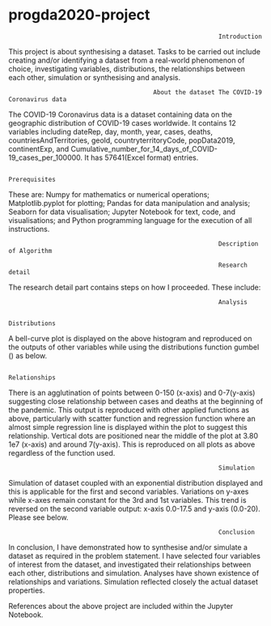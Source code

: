 # progda2020-project

                                                              Introduction
This project is about synthesising a dataset. Tasks to be carried out include creating and/or identifying a dataset from a real-world phenomenon of choice, investigating variables, distributions, the relationships between each other, simulation or synthesising and analysis.
 
                                            About the dataset The COVID-19 Coronavirus data
                                            
The COVID-19 Coronavirus data is a dataset containing data on the geographic distribution of COVID-19 cases worldwide. It contains 12 variables including dateRep, day, month, year, cases, deaths, countriesAndTerritories, geold, countryterritoryCode, popData2019, continentExp, and Cumulative_number_for_14_days_of_COVID-19_cases_per_100000. It has 57641(Excel format) entries.                                                            
                                                                                                         
                                                                                                                                                                                                                                                                                                                                                     
                                                              Prerequisites                                                      
These are: Numpy for mathematics or numerical operations; Matplotlib.pyplot for plotting; Pandas for data manipulation and analysis; Seaborn for data visualisation; Jupyter Notebook for text, code, and visualisations; and Python programming language for the execution of all instructions.

                                                                                                                         
                                                              Description of Algorithm
                                                              
                                                              Research detail 
                                                              
The research detail part contains steps on how I proceeded. These include:                                                              
                                                             
                                                              Analysis

                                                              Distributions
A bell-curve plot is displayed on the above histogram and reproduced on the outputs of other variables while using the distributions function gumbel () as below.

                                                              Relationships
There is an agglutination of points between 0-150 (x-axis) and 0-7(y-axis) suggesting close relationship between cases and deaths at the beginning of the pandemic. This output is reproduced with other applied functions as above, particularly with scatter function and regression function where an almost simple regression line is displayed within the plot to suggest this relationship. Vertical dots are positioned near the middle of the plot at 3.80 1e7 (x-axis) and around 7(y-axis). This is reproduced on all plots as above regardless of the function used.

                                                              Simulation
Simulation of dataset coupled with an exponential distribution displayed and this is applicable for the first and second variables. Variations on y-axes while x-axes remain constant for the 3rd and 1st variables. This trend is reversed on the second variable output: x-axis 0.0-17.5 and y-axis (0.0-20). Please see below.

                                                              Conclusion
In conclusion, I have demonstrated how to synthesise and/or simulate a dataset as required in the problem statement. I have selected four variables of interest from the dataset, and investigated their relationships between each other, distributions and simulation. Analyses have shown existence of relationships and variations. Simulation reflected closely the actual dataset properties.  

                                                             
References about the above project are included within the Jupyter Notebook.
